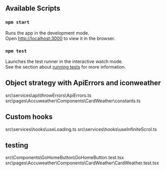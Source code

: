 ## Available Scripts

### `npm start`

Runs the app in the development mode.<br />
Open [http://localhost:3000](http://localhost:3000) to view it in the browser.

### `npm test`

Launches the test runner in the interactive watch mode.<br />
See the section about [running tests](https://facebook.github.io/create-react-app/docs/running-tests) for more information.

## Object strategy with ApiErrors and iconweather

src\services\api\throwErrors\ApiErrors.ts
src\pages\Accuweather\Components\CardWeather\constants.ts

## Custom hooks

src\services\hooks\useLoading.ts
src\services\hooks\useInfiniteScrol.ts

## testing

src\Components\GoHomeButton\GoHomeButton.test.tsx
src\pages\Accuweather\Components\CardWeather\CardWeather.test.tsx
